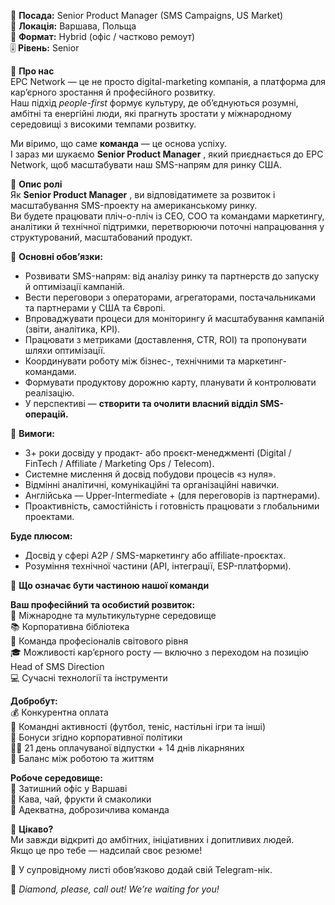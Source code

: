 🚀 **Посада:** Senior Product Manager (SMS Campaigns, US Market)  
📍 **Локація:** Варшава, Польща  
💼 **Формат:** Hybrid (офіс / частково ремоут)  
🎚️ **Рівень:** Senior

🧠 **Про нас**  
EPC Network — це не просто digital-marketing компанія, а платформа для
кар’єрного зростання й професійного розвитку.  
Наш підхід _people-first_ формує культуру, де об’єднуються розумні, амбітні та
енергійні люди, які прагнуть зростати у міжнародному середовищі з високими
темпами розвитку.

Ми віримо, що саме **команда** — це основа успіху.  
І зараз ми шукаємо **Senior Product Manager** , який приєднається до EPC
Network, щоб масштабувати наш SMS-напрям для ринку США.

🎯 **Опис ролі**  
Як **Senior Product Manager** , ви відповідатимете за розвиток і масштабування
SMS-проекту на американському ринку.  
Ви будете працювати пліч-о-пліч із CEO, COO та командами маркетингу, аналітики
й технічної підтримки, перетворюючи поточні напрацювання у структурований,
масштабований продукт.

🔧 **Основні обов’язки:**

  * Розвивати SMS-напрям: від аналізу ринку та партнерств до запуску й оптимізації кампаній.
  * Вести переговори з операторами, агрегаторами, постачальниками та партнерами у США та Європі.
  * Впроваджувати процеси для моніторингу й масштабування кампаній (звіти, аналітика, KPI).
  * Працювати з метриками (доставлення, CTR, ROI) та пропонувати шляхи оптимізації.
  * Координувати роботу між бізнес-, технічними та маркетинг-командами.
  * Формувати продуктову дорожню карту, планувати й контролювати реалізацію.
  * У перспективі — **створити та очолити власний відділ SMS-операцій.**

📌 **Вимоги:**

  * 3+ роки досвіду у продакт- або проєкт-менеджменті (Digital / FinTech / Affiliate / Marketing Ops / Telecom).
  * Системне мислення й досвід побудови процесів «з нуля».
  * Відмінні аналітичні, комунікаційні та організаційні навички.
  * Англійська — Upper-Intermediate + (для переговорів із партнерами).
  * Проактивність, самостійність і готовність працювати з глобальними проектами.

**Буде плюсом:**

  * Досвід у сфері A2P / SMS-маркетингу або affiliate-проєктах.
  * Розуміння технічної частини (API, інтеграції, ESP-платформи).

  
🤝 **Що означає бути частиною нашої команди**

**Ваш професійний та особистий розвиток:**  
🙋 Міжнародне та мультикультурне середовище  
📚 Корпоративна бібліотека  
💪 Команда професіоналів світового рівня  
🎓 Можливості кар’єрного росту — включно з переходом на позицію Head of SMS
Direction  
💻 Сучасні технології та інструменти

**Добробут:**  
💰 Конкурентна оплата  
🎳 Командні активності (футбол, теніс, настільні ігри та інші)  
🎁 Бонуси згідно корпоративної політики  
💆‍♀️ 21 день оплачуваної відпустки + 14 днів лікарняних  
🧘 Баланс між роботою та життям

**Робоче середовище:**  
🏢 Затишний офіс у Варшаві  
🥪 Кава, чай, фрукти й смаколики  
🧐 Адекватна, доброзичлива команда

💌 **Цікаво?**  
Ми завжди відкриті до амбітних, ініціативних і допитливих людей.  
Якщо це про тебе — надсилай своє резюме!

  
📱 У супровідному листі обов’язково додай свій Telegram-нік.

💎 _Diamond, please, call out! We’re waiting for you!_